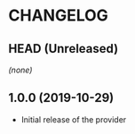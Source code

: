 CHANGELOG
=========

## HEAD (Unreleased)
_(none)_

## 1.0.0 (2019-10-29)
* Initial release of the provider
